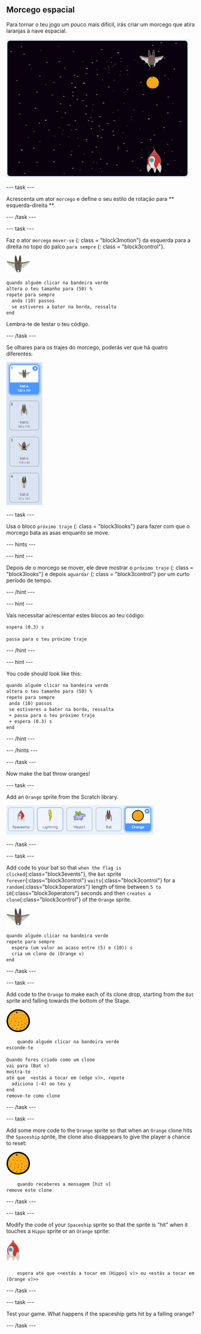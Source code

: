 ## Morcego espacial

Para tornar o teu jogo um pouco mais difícil, irás criar um morcego que atira laranjas à nave espacial.

![um morcego a atirar uma laranja à nave espacial](images/bat-oranges.png)

\--- task \---

Acrescenta um ator ` morcego ` e define o seu estilo de rotação para ** esquerda-direita **.

\--- /task \---

\--- task \---

Faz o ator ` morcego ` ` mover-se ` {: class = "block3motion"} da esquerda para a direita no topo do palco ` para sempre ` {: class = "block3control"}.

![ator morcego](images/bat-sprite.png)

```blocks3
quando alguém clicar na bandeira verde
altera o teu tamanho para (50) %
repete para sempre 
  anda (10) passos
  se estiveres a bater na borda, ressalta
end
```

Lembra-te de testar o teu código.

\--- /task \---

Se olhares para os trajes do morcego, poderás ver que há quatro diferentes:

![captura de ecrã](images/invaders-bat-costume.png)

\--- task \---

Usa o bloco ` próximo traje ` {: class = "block3looks"} para fazer com que o morcego bata as asas enquanto se move.

\--- hints \---

\--- hint \---

Depois de o morcego se mover, ele deve mostrar o ` próximo traje ` {: class = "block3looks"} e depois ` aguardar ` {: class = "block3control"} por um curto período de tempo.

\--- /hint \---

\--- hint \---

Vais necessitar acrescentar estes blocos ao teu código:

```blocks3
espera (0.3) s

passa para o teu próximo traje
```

\--- /hint \---

\--- hint \---

You code should look like this:

```blocks3
quando alguém clicar na bandeira verde
altera o teu tamanho para (50) %
repete para sempre 
 anda (10) passos
 se estiveres a bater na borda, ressalta
 + passa para o teu próximo traje
 + espera (0.3) s
end
```

\--- /hint \---

\--- /hints \---

\--- /task \---

Now make the bat throw oranges!

\--- task \---

Add an `Orange` sprite from the Scratch library.

![screenshot](images/invaders-orange.png)

\--- /task \---

\--- task \---

Add code to your bat so that `when the flag is clicked`{:class="block3events"}, the `Bat` sprite `forever`{:class="block3control"} `waits`{:class="block3control"} for a `random`{:class="block3operators"} length of time between `5 to 10`{:class="block3operators"} seconds and then `creates a clone`{:class="block3control"} of the `Orange` sprite.

![bat sprite](images/bat-sprite.png)

```blocks3
quando alguém clicar na bandeira verde
repete para sempre 
  espera (um valor ao acaso entre (5) e (10)) s
  cria um clone de (Orange v)
end
```

\--- /task \---

\--- task \---

Add code to the `Orange` to make each of its clone drop, starting from the `Bat` sprite and falling towards the bottom of the Stage.

![orange sprite](images/orange-sprite.png)

```blocks3
    quando alguém clicar na bandeira verde
esconde-te

Quando fores criado como um clone
vai para (Bat v)
mostra-te
até que  <estás a tocar em (edge v)>, repete 
  adiciona (-4) ao teu y
end
remove-te como clone
```

\--- /task \---

\--- task \---

Add some more code to the `Orange` sprite so that when an `Orange` clone hits the `Spaceship` sprite, the clone also disappears to give the player a chance to reset:

![orange sprite](images/orange-sprite.png)

```blocks3
    quando receberes a mensagem [hit v]
remove este clone
```

\--- /task \---

\--- task \---

Modify the code of your `Spaceship` sprite so that the sprite is "hit" when it touches a `Hippo` sprite or an `Orange` sprite:

![rocket sprite](images/rocket-sprite.png)

```blocks3
    espera até que <<estás a tocar em (Hippo1 v)> ou <estás a tocar em (Orange v)>>
```

\--- /task \---

\--- task \---

Test your game. What happens if the spaceship gets hit by a falling orange?

\--- /task \---